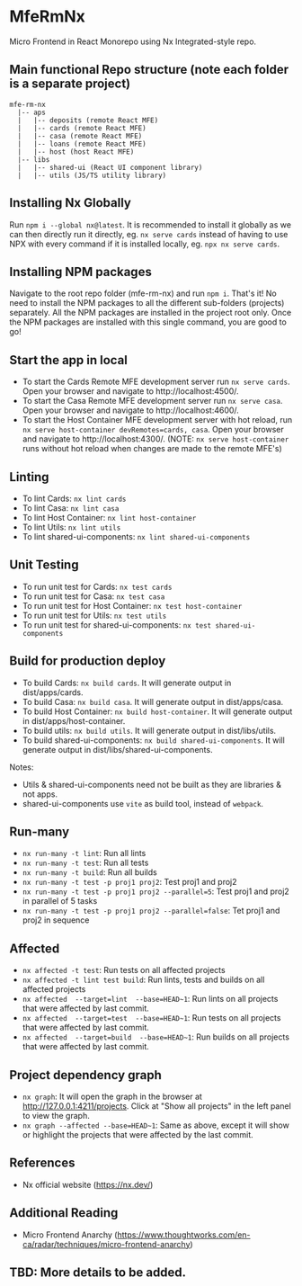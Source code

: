 # MfeRmNx

Micro Frontend in React Monorepo using Nx Integrated-style repo.

## Main functional Repo structure (note each folder is a separate project)

```
mfe-rm-nx
  |-- aps
  |   |-- deposits (remote React MFE)
  |   |-- cards (remote React MFE)
  |   |-- casa (remote React MFE)
  |   |-- loans (remote React MFE)
  |   |-- host (host React MFE)
  |-- libs
  |   |-- shared-ui (React UI component library)
  |   |-- utils (JS/TS utility library)
```

## Installing Nx Globally

Run `npm i --global nx@latest`. It is recommended to install it globally as we can then directly run it directly, eg. `nx serve cards` instead of having to use NPX with every command if it is installed locally, eg. `npx nx serve cards`.

## Installing NPM packages

Navigate to the root repo folder (mfe-rm-nx) and run `npm i`. That's it! No need to install the NPM packages to all the different sub-folders (projects) separately. All the NPM packages are installed in the project root only. Once the NPM packages are installed with this single command, you are good to go!

## Start the app in local

- To start the Cards Remote MFE development server run `nx serve cards`. Open your browser and navigate to http://localhost:4500/.
- To start the Casa Remote MFE development server run `nx serve casa`. Open your browser and navigate to http://localhost:4600/.
- To start the Host Container MFE development server with hot reload, run `nx serve host-container devRemotes=cards, casa`. Open your browser and navigate to http://localhost:4300/. (NOTE: `nx serve host-container` runs without hot reload when changes are made to the remote MFE's)

## Linting

- To lint Cards: `nx lint cards`
- To lint Casa: `nx lint casa`
- To lint Host Container: `nx lint host-container`
- To lint Utils: `nx lint utils`
- To lint shared-ui-components: `nx lint shared-ui-components`

## Unit Testing

- To run unit test for Cards: `nx test cards`
- To run unit test for Casa: `nx test casa`
- To run unit test for Host Container: `nx test host-container`
- To run unit test for Utils: `nx test utils`
- To run unit test for shared-ui-components: `nx test shared-ui-components`

## Build for production deploy

- To build Cards: `nx build cards`. It will generate output in dist/apps/cards.
- To build Casa: `nx build casa`. It will generate output in dist/apps/casa.
- To build Host Container: `nx build host-container`. It will generate output in dist/apps/host-container.
- To build utils: `nx build utils`. It will generate output in dist/libs/utils.
- To build shared-ui-components: `nx build shared-ui-components`. It will generate output in dist/libs/shared-ui-components.

Notes:

- Utils & shared-ui-components need not be built as they are libraries & not apps.
- shared-ui-components use `vite` as build tool, instead of `webpack`.

## Run-many

- `nx run-many -t lint`: Run all lints
- `nx run-many -t test`: Run all tests
- `nx run-many -t build`: Run all builds
- `nx run-many -t test -p proj1 proj2`: Test proj1 and proj2
- `nx run-many -t test -p proj1 proj2 --parallel=5`: Test proj1 and proj2 in parallel of 5 tasks
- `nx run-many -t test -p proj1 proj2 --parallel=false`: Tet proj1 and proj2 in sequence

## Affected

- `nx affected -t test`: Run tests on all affected projects
- `nx affected -t lint test build`: Run lints, tests and builds on all affected projects
- `nx affected  --target=lint  --base=HEAD~1`: Run lints on all projects that were affected by last commit.
- `nx affected  --target=test  --base=HEAD~1`: Run tests on all projects that were affected by last commit.
- `nx affected  --target=build  --base=HEAD~1`: Run builds on all projects that were affected by last commit.

## Project dependency graph

- `nx graph`: It will open the graph in the browser at http://127.0.0.1:4211/projects. Click at "Show all projects" in the left panel to view the graph.
- `nx graph --affected --base=HEAD~1`: Same as above, except it will show or highlight the projects that were affected by the last commit.

## References

- Nx official website (https://nx.dev/)

## Additional Reading

- Micro Frontend Anarchy (https://www.thoughtworks.com/en-ca/radar/techniques/micro-frontend-anarchy)

## TBD: More details to be added.
